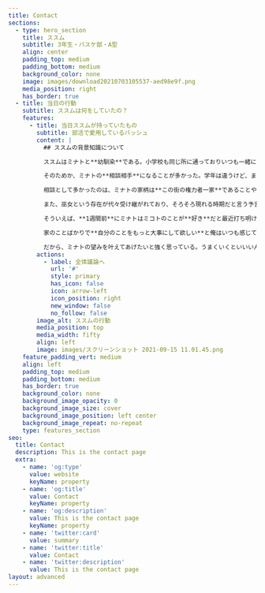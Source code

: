 ```yaml
---
title: Contact
sections:
  - type: hero_section
    title: ススム
    subtitle: 3年生・バスケ部・A型
    align: center
    padding_top: medium
    padding_bottom: medium
    background_color: none
    image: images/download20210703105537-aed98e9f.png
    media_position: right
    has_border: true
  - title: 当日の行動
    subtitle: ススムは何をしていたの？
    features:
      - title: 当日ススムが持っていたもの
        subtitle: 部活で愛用しているバッシュ
        content: |
          ## ススムの背景知識について

          ススムはミナトと**幼馴染**である。小学校も同じ所に通っておりいつも一緒にいた。

          そのためか、ミナトの**相談相手**になることが多かった。学年は違うけど、まるで同い年のように振る舞いよくミナトの話を聞いてあげた。

          相談として多かったのは、ミナトの家柄は**この街の権力者一家**であることや、その後を継ぐ難しさに悩んでいたことだ。

          また、巫女という存在が代々受け継がれており、そろそろ現れる時期だと言う予言があるらしく、家は**巫女**を探すことで忙しいらしいとも聞いた。

          そういえば、**1週間前**にミナトはミコトのことが**好き**だと最近打ち明けてくれていた。

          家のことばかりで**自分のことをもっと大事にして欲しい**と俺はいつも感じていた。

          だから、ミナトの望みを叶えてあげたいと強く思っている。うまくいくといいいんだけど。
        actions:
          - label: 全体議論へ
            url: '#'
            style: primary
            has_icon: false
            icon: arrow-left
            icon_position: right
            new_window: false
            no_follow: false
        image_alt: ススムの行動
        media_position: top
        media_width: fifty
        align: left
        image: images/スクリーンショット 2021-09-15 11.01.45.png
    feature_padding_vert: medium
    align: left
    padding_top: medium
    padding_bottom: medium
    has_border: true
    background_color: none
    background_image_opacity: 0
    background_image_size: cover
    background_image_position: left center
    background_image_repeat: no-repeat
    type: features_section
seo:
  title: Contact
  description: This is the contact page
  extra:
    - name: 'og:type'
      value: website
      keyName: property
    - name: 'og:title'
      value: Contact
      keyName: property
    - name: 'og:description'
      value: This is the contact page
      keyName: property
    - name: 'twitter:card'
      value: summary
    - name: 'twitter:title'
      value: Contact
    - name: 'twitter:description'
      value: This is the contact page
layout: advanced
---
```

